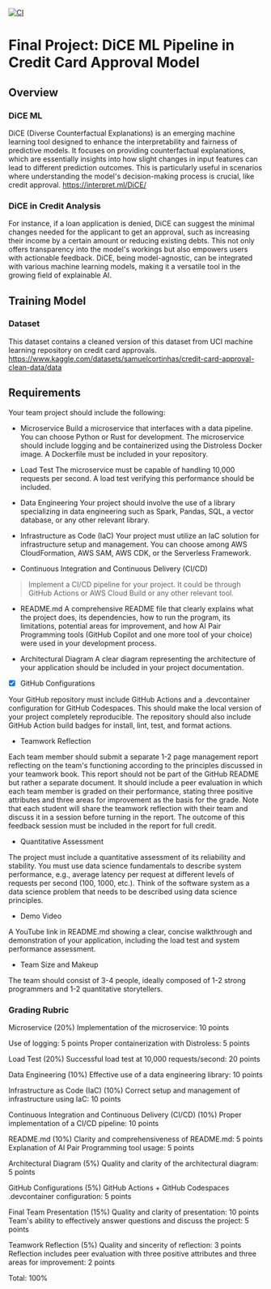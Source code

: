 [![CI](https://github.com/zhuminghui17/python-template/actions/workflows/cicd.yml/badge.svg)](https://github.com/zhuminghui17/python-template/actions/workflows/cicd.yml)

# Final Project: DiCE ML Pipeline in Credit Card Approval Model 

## Overview
### DiCE ML
DiCE (Diverse Counterfactual Explanations) is an emerging machine learning tool designed to enhance the interpretability and fairness of predictive models. It focuses on providing counterfactual explanations, which are essentially insights into how slight changes in input features can lead to different prediction outcomes. This is particularly useful in scenarios where understanding the model's decision-making process is crucial, like credit approval.
https://interpret.ml/DiCE/

### DiCE in Credit Analysis
For instance, if a loan application is denied, DiCE can suggest the minimal changes needed for the applicant to get an approval, such as increasing their income by a certain amount or reducing existing debts. This not only offers transparency into the model's workings but also empowers users with actionable feedback. DiCE, being model-agnostic, can be integrated with various machine learning models, making it a versatile tool in the growing field of explainable AI.

## Training Model

### Dataset
This dataset contains a cleaned version of this dataset from UCI machine learning repository on credit card approvals.
https://www.kaggle.com/datasets/samuelcortinhas/credit-card-approval-clean-data/data

###

## Requirements
Your team project should include the following:

* Microservice
Build a microservice that interfaces with a data pipeline. You can choose Python or Rust for development. The microservice should include logging and be containerized using the Distroless Docker image. A Dockerfile must be included in your repository.

* Load Test
The microservice must be capable of handling 10,000 requests per second. A load test verifying this performance should be included.

* Data Engineering
Your project should involve the use of a library specializing in data engineering such as Spark, Pandas, SQL, a vector database, or any other relevant library.

* Infrastructure as Code (IaC)
Your project must utilize an IaC solution for infrastructure setup and management. You can choose among AWS CloudFormation, AWS SAM, AWS CDK, or the Serverless Framework.

* Continuous Integration and Continuous Delivery (CI/CD)
> Implement a CI/CD pipeline for your project. It could be through GitHub Actions or AWS Cloud Build or any other relevant tool.

* README.md
A comprehensive README file that clearly explains what the project does, its dependencies, how to run the program, its limitations, potential areas for improvement, and how AI Pair Programming tools (GitHub Copilot and one more tool of your choice) were used in your development process.

* Architectural Diagram
A clear diagram representing the architecture of your application should be included in your project documentation.

-[x] GitHub Configurations

Your GitHub repository must include GitHub Actions and a .devcontainer configuration for GitHub Codespaces. This should make the local version of your project completely reproducible. The repository should also include GitHub Action build badges for install, lint, test, and format actions.

* Teamwork Reflection

Each team member should submit a separate 1-2 page management report reflecting on the team's functioning according to the principles discussed in your teamwork book. This report should not be part of the GitHub README but rather a separate document. It should include a peer evaluation in which each team member is graded on their performance, stating three positive attributes and three areas for improvement as the basis for the grade. Note that each student will share the teamwork reflection with their team and discuss it in a session before turning in the report. The outcome of this feedback session must be included in the report for full credit.

* Quantitative Assessment

The project must include a quantitative assessment of its reliability and stability. You must use data science fundamentals to describe system performance, e.g., average latency per request at different levels of requests per second (100, 1000, etc.). Think of the software system as a data science problem that needs to be described using data science principles.

* Demo Video

A YouTube link in README.md showing a clear, concise walkthrough and demonstration of your application, including the load test and system performance assessment.

* Team Size and Makeup

The team should consist of 3-4 people, ideally composed of 1-2 strong programmers and 1-2 quantitative storytellers.

### Grading Rubric

Microservice (20%)
Implementation of the microservice: 10 points

Use of logging: 5 points
Proper containerization with Distroless: 5 points

Load Test (20%)
Successful load test at 10,000 requests/second: 20 points

Data Engineering (10%)
Effective use of a data engineering library: 10 points

Infrastructure as Code (IaC) (10%)
Correct setup and management of infrastructure using IaC: 10 points

Continuous Integration and Continuous Delivery (CI/CD) (10%)
Proper implementation of a CI/CD pipeline: 10 points

README.md (10%)
Clarity and comprehensiveness of README.md: 5 points
Explanation of AI Pair Programming tool usage: 5 points

Architectural Diagram (5%)
Quality and clarity of the architectural diagram: 5 points

GitHub Configurations (5%)
GitHub Actions + GitHub Codespaces .devcontainer configuration: 5 points

Final Team Presentation (15%)
Quality and clarity of presentation: 10 points
Team's ability to effectively answer questions and discuss the project: 5 points

Teamwork Reflection (5%)
Quality and sincerity of reflection: 3 points
Reflection includes peer evaluation with three positive attributes and three areas for improvement: 2 points

Total: 100%

